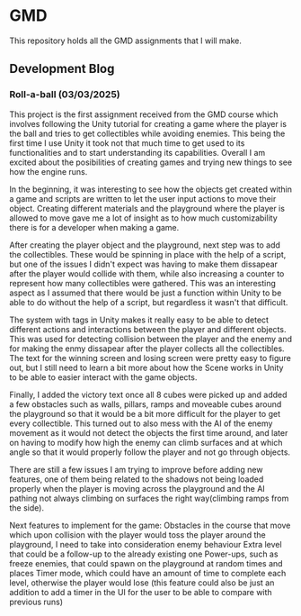 # GMD
This repository holds all the GMD assignments that I will make.

## Development Blog

### Roll-a-ball (03/03/2025)

This project is the first assignment received from the GMD course which involves following the Unity tutorial for creating a game where the player is the ball and tries to get collectibles while avoiding enemies.
This being the first time I use Unity it took not that much time to get used to its functionalities and to start understanding its capabilities. Overall I am excited about the posibilities of creating games and trying new things to see how the engine runs.

In the beginning, it was interesting to see how the objects get created within a game and scripts are written to let the user input actions to move their object. Creating different materials and the playground where the player is allowed to move gave me a lot of insight as to how much customizability there is for a developer when making a game.

After creating the player object and the playground, next step was to add the collectibles. These would be spinning in place with the help of a script, but one of the issues I didn't expect was having to make them dissapear after the player would collide with them, while also increasing a counter to represent how many collectibles were gathered. This was an interesting aspect as I assumed that there would be just a function within Unity to be able to do without the help of a script, but regardless it wasn't that difficult.

The system with tags in Unity makes it really easy to be able to detect different actions and interactions between the player and different objects. This was used for detecting collision between the player and the enemy and for making the enmy dissapear after the player collects all the collectibles. The text for the winning screen and losing screen were pretty easy to figure out, but I still need to learn a bit more about how the Scene works in Unity to be able to easier interact with the game objects.

Finally, I added the victory text once all 8 cubes were picked up and added a few obstacles such as walls, pillars, ramps and moveable cubes around the playground so that it would be a bit more difficult for the player to get every collectible. This turned out to also mess with the AI of the enemy movement as it would not detect the objects the first time around, and later on having to modify how high the enemy can climb surfaces and at which angle so that it would properly follow the player and not go through objects.

There are still a few issues I am trying to improve before adding new features, one of them being related to the shadows not being loaded properly when the player is moving across the playground and the AI pathing not always climbing on surfaces the right way(climbing ramps from the side).

Next features to implement for the game:
Obstacles in the course that move which upon collision with the player would toss the player around the playground, I need to take into consideration enemy behaviour
Extra level that could be a follow-up to the already existing one
Power-ups, such as freeze enemies, that could spawn on the playground at random times and places 
Timer mode, which could have an amount of time to complete each level, otherwise the player would lose (this feature could also be just an addition to add a timer in the UI for the user to be able to compare with previous runs)
